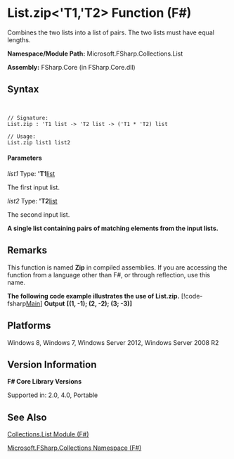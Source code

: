 # List.zip<'T1,'T2> Function (F#)

Combines the two lists into a list of pairs. The two lists must have equal lengths.

**Namespace/Module Path:** Microsoft.FSharp.Collections.List

**Assembly:** FSharp.Core (in FSharp.Core.dll)


## Syntax


```


// Signature:
List.zip : 'T1 list -> 'T2 list -> ('T1 * 'T2) list

// Usage:
List.zip list1 list2

```



#### Parameters
*list1*
Type: **'T1**[list](http://msdn.microsoft.com/en-us/library/c627b668-477b-4409-91ed-06d7f1b3e4a7)


The first input list.


*list2*
Type: **'T2**[list](http://msdn.microsoft.com/en-us/library/c627b668-477b-4409-91ed-06d7f1b3e4a7)


The second input list.



**A single list containing pairs of matching elements from the input lists.**
## Remarks
This function is named **Zip** in compiled assemblies. If you are accessing the function from a language other than F#, or through reflection, use this name.

**The following code example illustrates the use of List.zip.**
[!code-fsharp[Main](snippets/fslists/snippet13.fs)]
**Output**
**[(1, -1); (2, -2); (3; -3)]**
## Platforms
Windows 8, Windows 7, Windows Server 2012, Windows Server 2008 R2


## Version Information
**F# Core Library Versions**

Supported in: 2.0, 4.0, Portable




## See Also
[Collections.List Module &#40;F&#35;&#41;](Collections.List+Module+%28FSharp%29.md)

[Microsoft.FSharp.Collections Namespace &#40;F&#35;&#41;](Microsoft.FSharp.Collections+Namespace+%28FSharp%29.md)


